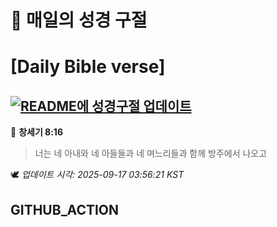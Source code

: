 # 🙏 매일의 성경 구절
# [Daily Bible verse]
## [![README에 성경구절 업데이트](https://github.com/DONGSUKA/first_test/actions/workflows/update-readme-bible.yml/badge.svg)](https://github.com/DONGSUKA/first_test/actions/workflows/update-readme-bible.yml)
<!-- START_BIBLE_VERSE -->
📖 **창세기 8:16**
> 너는 네 아내와 네 아들들과 네 며느리들과 함께 방주에서 나오고

🕊️ _업데이트 시각: 2025-09-17 03:56:21 KST_
  <!-- END_BIBLE_VERSE -->
## GITHUB_ACTION
